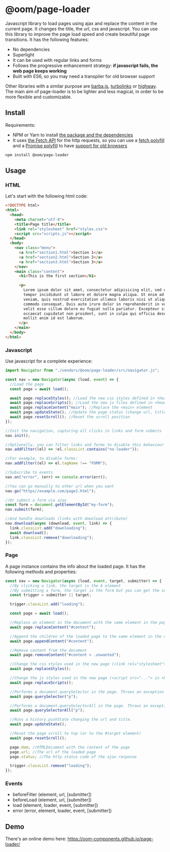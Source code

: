 # @oom/page-loader

Javascript library to load pages using ajax and replace the content in the
current page. It changes the title, the url, css and javascript. You can use
this library to improve the page load speed and create beautiful page
transitions. It has the following features:

- No dependencies
- Superlight
- It can be used with regular links and forms
- Follows the progressive enhancement strategy: **if javascript fails, the web
  page keeps working**
- Built with ES6, so you may need a transpiler for old browser support

Other libraries with a similar purpose are
[barba.js](https://github.com/luruke/barba.js/),
[turbolinks](https://github.com/turbolinks/turbolinks) or
[highway](https://github.com/Dogstudio/highway). The main aim of page-loader is
to be lighter and less magical, in order to be more flexible and customizable.

## Install

Requirements:

- NPM or Yarn to install
  [the package and the dependencies](https://www.npmjs.com/@oom/page-loader)
- It uses
  [the Fetch API](https://developer.mozilla.org/en-US/docs/Web/API/Fetch_API)
  for the http requests, so you can use a
  [fetch polyfill](https://github.com/github/fetch) and a
  [Promise polyfill](https://github.com/taylorhakes/promise-polyfill) to have
  [support for old browsers](https://caniuse.com/#feat=fetch)

```sh
npm install @oom/page-loader
```

## Usage

### HTML

Let's start with the following html code:

```html
<!DOCTYPE html>
<html>
  <head>
    <meta charset="utf-8">
    <title>Page title</title>
    <link rel="stylesheet" href="styles.css">
    <script src="scripts.js"></script>
  </head>
  <body>
    <nav class="menu">
      <a href="section1.html">Section 1</a>
      <a href="section2.html">Section 2</a>
      <a href="section3.html">Section 3</a>
    </nav>
    <main class="content">
      <h1>This is the first section</h1>

      <p>
        Lorem ipsum dolor sit amet, consectetur adipisicing elit, sed do eiusmod
        tempor incididunt ut labore et dolore magna aliqua. Ut enim ad minim
        veniam, quis nostrud exercitation ullamco laboris nisi ut aliquip ex ea
        commodo consequat. Duis aute irure dolor in reprehenderit in voluptate
        velit esse cillum dolore eu fugiat nulla pariatur. Excepteur sint
        occaecat cupidatat non proident, sunt in culpa qui officia deserunt
        mollit anim id est laborum.
      </p>
    </main>
  </body>
</html>
```

### Javascript

Use javascript for a complete experience:

```js
import Navigator from "./vendors/@oom/page-loader/src/navigator.js";

const nav = new Navigator(async (load, event) => {
  //Load the page
  const page = await load();

  await page.replaceStyles(); //Load the new css styles defined in <head> not present currently
  await page.replaceScripts(); //Load the new js files defined in <head> not present currently
  await page.replaceContent("main"); //Replace the <main> element
  await page.updateState(); //Update the page status (change url, title etc)
  await page.resetScroll(); //Reset the scroll position
});

//Init the navigation, capturing all clicks in links and form submits
nav.init();

//Optionally, you can filter links and forms to disable this behaviour
nav.addFilter((el) => !el.classList.contains("no-loader"));

//For example, to disable forms:
nav.addFilter((el) => el.tagName !== "FORM");

//Subscribe to events
nav.on("error", (err) => console.error(err));

//You can go manually to other url when you want
nav.go("https//example.com/page2.html");

//Or submit a form via ajax
const form = document.getElementById("my-form");
nav.submit(form);

//And handle downloads (links with download attribute)
nav.download(async (download, event, link) => {
  link.classList.add("downloading");
  await download();
  link.classList.remove("downloading");
});
```

### Page

A page instance contains the info about the loaded page. It has the following
methods and properties:

```js
const nav = new Navigator(async (load, event, target, submitter) => {
  //By clicking a link, the target is the A element
  //By submitting a form, the target is the form but you can get the submitter element (the button being pressed)
  const trigger = submitter || target;

  trigger.classList.add("loading");

  const page = await load();

  //Replace an element in the document with the same element in the page
  await page.replaceContent("#content");

  //Append the children of the loaded page to the same element in the document
  await page.appendContent("#content");

  //Remove content from the document
  await page.removeContent("#content > .unwanted");

  //Change the css styles used in the new page (<link rel="stylesheet"> in <head>).
  await page.replaceStyles();

  //Change the js styles used in the new page (<script src="..."> in <head>).
  await page.replaceScripts();

  //Performs a document.querySelector in the page. Throws an exception on empty result
  await page.querySelector("p");

  //Performs a document.querySelectorAll in the page. Throws an exception on empty result
  await page.querySelectorAll("p");

  //Runs a history.pushState changing the url and title.
  await page.updateState();

  //Reset the page scroll to top (or to the #target element)
  await page.resetScroll();

  page.dom; //HTMLDocument with the content of the page
  page.url; //The url of the loaded page
  page.status; //The http status code of the ajax response

  trigger.classList.remove("loading");
});
```

### Events

- beforeFilter (element, url, [submitter])
- beforeLoad (element, url, [submitter])
- load (element, loader, event, [submitter])
- error (error, element, loader, event, [submitter])

## Demo

There's an online demo here: https://oom-components.github.io/page-loader/
